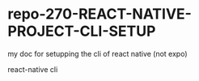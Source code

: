 # repo-270-REACT-NATIVE-PROJECT-CLI-SETUP
my doc for setupping the cli of react native (not expo)

react-native cli


